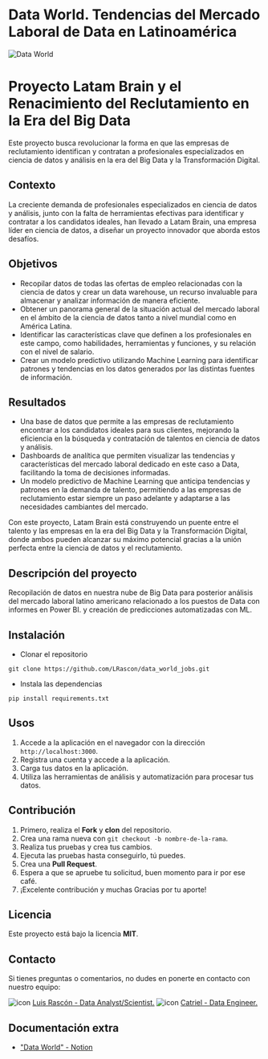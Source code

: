 # Data World. Tendencias del Mercado Laboral de Data en Latinoamérica

![Data World](https://images.unsplash.com/photo-1460925895917-afdab827c52f?ixlib=rb-4.0.3&q=85&fm=jpg&crop=entropy&cs=srgb&w=3600)

# Proyecto Latam Brain y el Renacimiento del Reclutamiento en la Era del Big Data

Este proyecto busca revolucionar la forma en que las empresas de reclutamiento identifican y contratan a profesionales especializados en ciencia de datos y análisis en la era del Big Data y la Transformación Digital.

## Contexto

La creciente demanda de profesionales especializados en ciencia de datos y análisis, junto con la falta de herramientas efectivas para identificar y contratar a los candidatos ideales, han llevado a Latam Brain, una empresa líder en ciencia de datos, a diseñar un proyecto innovador que aborda estos desafíos.

## Objetivos

- Recopilar datos de todas las ofertas de empleo relacionadas con la ciencia de datos y crear un data warehouse, un recurso invaluable para almacenar y analizar información de manera eficiente.
- Obtener un panorama general de la situación actual del mercado laboral en el ámbito de la ciencia de datos tanto a nivel mundial como en América Latina.
- Identificar las características clave que definen a los profesionales en este campo, como habilidades, herramientas y funciones, y su relación con el nivel de salario.
- Crear un modelo predictivo utilizando Machine Learning para identificar patrones y tendencias en los datos generados por las distintas fuentes de información.

## Resultados

- Una base de datos que permite a las empresas de reclutamiento encontrar a los candidatos ideales para sus clientes, mejorando la eficiencia en la búsqueda y contratación de talentos en ciencia de datos y análisis.
- Dashboards de analítica que permiten visualizar las tendencias y características del mercado laboral dedicado en este caso a Data, facilitando la toma de decisiones informadas.
- Un modelo predictivo de Machine Learning que anticipa tendencias y patrones en la demanda de talento, permitiendo a las empresas de reclutamiento estar siempre un paso adelante y adaptarse a las necesidades cambiantes del mercado.

Con este proyecto, Latam Brain está construyendo un puente entre el talento y las empresas en la era del Big Data y la Transformación Digital, donde ambos pueden alcanzar su máximo potencial gracias a la unión perfecta entre la ciencia de datos y el reclutamiento.


## Descripción del proyecto

Recopilación de datos en nuestra nube de Big Data para posterior análisis del mercado laboral latino americano
relacionado a los puestos de Data con informes en Power BI. y creación de predicciones automatizadas con ML.

## Instalación

- Clonar el repositorio

```shell
git clone https://github.com/LRascon/data_world_jobs.git

```

- Instala las dependencias

```.python
pip install requirements.txt
```

## Usos

1. Accede a la aplicación en el navegador con la dirección `http://localhost:3000`.
2. Registra una cuenta y accede a la aplicación.
3. Carga tus datos en la aplicación.
4. Utiliza las herramientas de análisis y automatización para procesar tus datos.

## Contribución

1. Primero, realiza el **Fork** y **clon** del repositorio.
2. Crea una rama nueva con `git checkout -b nombre-de-la-rama`.
3. Realiza tus pruebas y crea tus cambios.
4. Ejecuta las pruebas hasta conseguirlo, tú puedes.
5. Crea una **Pull Request**.
6. Espera a que se apruebe tu solicitud, buen momento para ir por ese café.
7. ¡Excelente contribución y muchas Gracias por tu aporte!

## Licencia

Este proyecto está bajo la licencia **MIT**.

## Contacto

Si tienes preguntas o comentarios, no dudes en ponerte en contacto con nuestro equipo:


![icon](./src/data_engineer.ico) [Luis Rascón - Data Analyst/Scientist.](mailto:luis.francisco.rc@gmail.com)
![icon](./src/data_engineer.ico) [Catriel - Data Engineer.](mailto:perezcatriel@gmail.com)

## Documentación extra

- ["Data World" - Notion](https://pinnate-moth-d4f.notion.site/Data-World-Tendencias-del-Mercado-Laboral-c61f044bd0db44988147fc961551666d)

